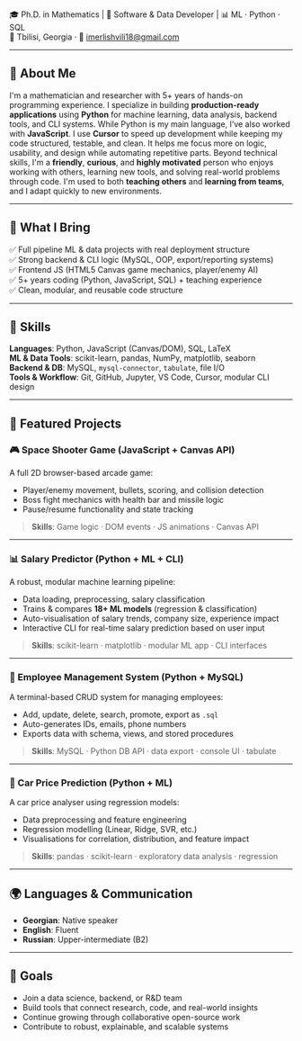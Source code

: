 🎓 Ph.D. in Mathematics | 🧠 Software & Data Developer | 📊 ML · Python · SQL  
📍 Tbilisi, Georgia · 📧 imerlishvili18@gmail.com

---

## 👋 About Me

I'm a mathematician and researcher with 5+ years of hands-on programming experience. I specialize in building **production-ready applications** using **Python** for machine learning, data analysis, backend tools, and CLI systems. While Python is my main language, I’ve also worked with **JavaScript**. I use **Cursor** to speed up development while keeping my code structured, testable, and clean. It helps me focus more on logic, usability, and design while automating repetitive parts. Beyond technical skills, I'm a **friendly**, **curious**, and **highly motivated** person who enjoys working with others, learning new tools, and solving real-world problems through code. I'm used to both **teaching others** and **learning from teams**, and I adapt quickly to new environments.

---

## 💼 What I Bring

✅ Full pipeline ML & data projects with real deployment structure  
✅ Strong backend & CLI logic (MySQL, OOP, export/reporting systems)  
✅ Frontend JS (HTML5 Canvas game mechanics, player/enemy AI)  
✅ 5+ years coding (Python, JavaScript, SQL) + teaching experience  
✅ Clean, modular, and reusable code structure

---

## 🧰 Skills

**Languages**: Python, JavaScript (Canvas/DOM), SQL, LaTeX  
**ML & Data Tools**: scikit-learn, pandas, NumPy, matplotlib, seaborn  
**Backend & DB**: MySQL, `mysql-connector`, `tabulate`, file I/O  
**Tools & Workflow**: Git, GitHub, Jupyter, VS Code, Cursor, modular CLI design

---

## 📁 Featured Projects

### 🎮 Space Shooter Game (JavaScript + Canvas API)  
A full 2D browser-based arcade game:
- Player/enemy movement, bullets, scoring, and collision detection  
- Boss fight mechanics with health bar and missile logic  
- Pause/resume functionality and state tracking  
> **Skills**: Game logic · DOM events · JS animations · Canvas API

---

### 📊 Salary Predictor (Python + ML + CLI)  
A robust, modular machine learning pipeline:
- Data loading, preprocessing, salary classification  
- Trains & compares **18+ ML models** (regression & classification)  
- Auto-visualisation of salary trends, company size, experience impact  
- Interactive CLI for real-time salary prediction based on user input  
> **Skills**: scikit-learn · matplotlib · modular ML app · CLI interfaces

---

### 👥 Employee Management System (Python + MySQL)  
A terminal-based CRUD system for managing employees:
- Add, update, delete, search, promote, export as `.sql`  
- Auto-generates IDs, emails, phone numbers  
- Exports data with schema, views, and stored procedures  
> **Skills**: MySQL · Python DB API · data export · console UI · tabulate

---

### 🚗 Car Price Prediction (Python + ML)  
A car price analyser using regression models:
- Data preprocessing and feature engineering  
- Regression modelling (Linear, Ridge, SVR, etc.)  
- Visualisations for correlation, distribution, and feature impact  
> **Skills**: pandas · scikit-learn · exploratory data analysis · regression

---

## 🌍 Languages & Communication

- **Georgian**: Native speaker  
- **English**: Fluent  
- **Russian**: Upper-intermediate (B2)

---

## 🎯 Goals

- Join a data science, backend, or R&D team  
- Build tools that connect research, code, and real-world insights  
- Continue growing through collaborative open-source work  
- Contribute to robust, explainable, and scalable systems
